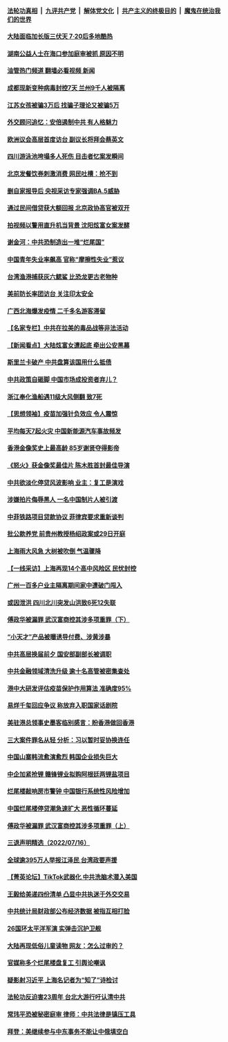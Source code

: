 ####  [法轮功真相](../../../../basic/blob/master/README.md?t=07182202) &nbsp;|&nbsp; [九评共产党](../../../../9ping.md/blob/master/README.md?t=07182202) &nbsp;|&nbsp; [解体党文化](../../../../jtdwh.md/blob/master/README.md?t=07182202)  &nbsp;|&nbsp; [共产主义的终极目的](../../../../gczydzjmd.md/blob/master/README.md?t=07182202) &nbsp;|&nbsp; [魔鬼在统治我们的世界](../../../../mgztzwmdsj.md/blob/master/README.md?t=07182202) 

#### [大陆面临加长版三伏天 7·20后多地酷热](../pages/nsc413/n13783638.md?t=07182202) 

#### [湖南公益人士在海口参加庭审被抓 原因不明](../pages/nsc413/n13783643.md?t=07182202) 

#### [油管热门频道 翻墙必看视频 新闻](http://45.76.130.85:81/youtube.html?07182202)

#### [成都现新变种病毒封控7天 兰州9千人被隔离](../pages/nsc413/n13783652.md?t=07182202) 

#### [江苏女孩被骗3万后 找骗子理论又被骗5万](../pages/nsc413/n13783623.md?t=07182202) 

#### [外交顾问追忆：安倍遏制中共 有人格魅力](../pages/nsc413/n13783526.md?t=07182202) 

#### [欧洲议会高层首度访台 副议长将拜会蔡英文](../pages/nsc413/n13783640.md?t=07182202) 

#### [四川游泳池垮塌多人死伤 目击者忆案发瞬间](../pages/nsc413/n13783551.md?t=07182202) 

#### [北京发餐饮券刺激消费 网民吐槽：抢不到](../pages/nsc413/n13783528.md?t=07182202) 

#### [删自家报导后 央视采访专家强调BA.5威胁](../pages/nsc413/n13783426.md?t=07182202) 

#### [通过民间借贷获大额回报 北京政协高官被双开](../pages/nsc413/n13783525.md?t=07182202) 

#### [拍视频以警用直升机当背景 沈阳炫富女案发酵](../pages/nsc413/n13783494.md?t=07182202) 

#### [谢金河：中共恐制造出一堆“烂尾国”](../pages/nsc413/n13783459.md?t=07182202) 

#### [中国青年失业率飙高 官称“摩擦性失业”惹议](../pages/nsc413/n13783417.md?t=07182202) 

#### [台湾渔港捕获灰六鳃鲨 比恐龙更古老物种](../pages/nsc413/n13783425.md?t=07182202) 

#### [美前防长率团访台 关注印太安全](../pages/nsc413/n13783251.md?t=07182202) 

#### [广西北海爆发疫情 二千多名游客滞留](../pages/nsc413/n13783315.md?t=07182202) 


#### [【名家专栏】中共在拉美的毒品战等非法活动](../pages/nsc413/n13782892.md?t=07182202) 

#### [【新闻看点】大陆炫富女遭起底 牵出公安黑幕](../pages/nsc413/n13783209.md?t=07182202) 

#### [斯里兰卡破产 中共盘算该国用什么抵债](../pages/nsc413/n13783264.md?t=07182202) 

#### [中共政策自砸脚 中国市场成投资者弃儿？](../pages/nsc413/n13783161.md?t=07182202) 

#### [浙江奉化渔船遇11级大风侧翻 致7死](../pages/nsc413/n13783255.md?t=07182202) 

#### [【思想领袖】疫苗加强针负效应 令人震惊](../pages/nsc413/n13768670.md?t=07182202) 

#### [平均每天7起火灾 中国新能源汽车事故频发](../pages/nsc413/n13783103.md?t=07182202) 

#### [香港金像奖史上最高龄 85岁谢贤夺得影帝](../pages/nsc413/n13783054.md?t=07182202) 

#### [《怒火》获金像奖最佳片 陈木胜首封最佳导演](../pages/nsc413/n13783047.md?t=07182202) 

#### [中共欲淡化停贷风波影响 业主：复工是演戏](../pages/nsc413/n13782957.md?t=07182202) 

#### [涉嫌拍片侮辱黑人 一名中国制片人被引渡](../pages/nsc413/n13782963.md?t=07182202) 

#### [中菲铁路项目贷款协议 菲律宾要求重新谈判](../pages/nsc413/n13782886.md?t=07182202) 

#### [批公款养党 前贵州教授杨绍政案或29日开庭](../pages/nsc413/n13782827.md?t=07182202) 

#### [上海雨大风急 大树被吹倒 气温骤降](../pages/nsc413/n13782828.md?t=07182202) 

#### [【一线采访】上海再现14个高中风险区 民忧封控](../pages/nsc413/n13782770.md?t=07182202) 

#### [广州一百多户业主隔离期间家中遭破门闯入](../pages/nsc413/n13782812.md?t=07182202) 

#### [或因泄洪 四川北川突发山洪致6死12失联](../pages/nsc413/n13782810.md?t=07182202) 

#### [傅政华被漏罪 武汉富商控其涉多项重罪（下）](../pages/nsc413/n13782749.md?t=07182202) 

#### [“小天才”产品被曝诱导付费、涉黄涉暴](../pages/nsc413/n13782629.md?t=07182202) 

#### [中共高层换届前夕 国安部副部长被调职](../pages/nsc413/n13782702.md?t=07182202) 


#### [中共金融领域清洗升级 逾十名高管被密集查处](../pages/nsc413/n13782694.md?t=07182202) 

#### [港中大研发评估疫苗保护作用算法 准确度95%](../pages/nsc413/n13782688.md?t=07182202) 

#### [易烊千玺回应争议 称放弃入职国家话剧院](../pages/nsc413/n13782646.md?t=07182202) 

#### [美驻港总领事史墨客临别感言：盼香港做回香港](../pages/nsc413/n13782585.md?t=07182202) 

#### [三大案件罪名从轻 分析：习以暂时妥协换连任](../pages/nsc413/n13782582.md?t=07182202) 

#### [中国山寨韩流愈演愈烈 韩国企业损失巨大](../pages/nsc413/n13782577.md?t=07182202) 

#### [中企加紧抢锂 赣锋锂业拟购阿根廷两锂盐项目](../pages/nsc413/n13782559.md?t=07182202) 

#### [烂尾楼敲响房市警钟 中国银行系统性风险增加](../pages/nsc413/n13782562.md?t=07182202) 

#### [中国烂尾楼停贷潮急速扩大 恶性循环蔓延](../pages/nsc413/n13782482.md?t=07182202) 

#### [傅政华被漏罪 武汉富商控其涉多项重罪（上）](../pages/nsc413/n13782522.md?t=07182202) 

#### [三退声明精选（2022/07/16）](../pages/nsc413/n13782492.md?t=07182202) 

#### [全球逾395万人举报江泽民 台湾政要声援](../pages/nsc413/n13782176.md?t=07182202) 

#### [【菁英论坛】TikTok武器化 中共洗脑术潜入美国](../pages/nsc413/n13782413.md?t=07182202) 

#### [王毅给美递四份清单 凸显中共执迷于外交交易](../pages/nsc413/n13782364.md?t=07182202) 

#### [中共统计局财政部公布经济数据 被指互相打脸](../pages/nsc413/n13782422.md?t=07182202) 

#### [26国环太平洋军演 实弹击沉护卫舰](../pages/nsc413/n13782416.md?t=07182202) 

#### [大陆再现低俗儿童读物 网友：怎么过审的？](../pages/nsc413/n13782406.md?t=07182202) 

#### [官媒称多个烂尾楼盘复工 引舆论嘲讽](../pages/nsc413/n13782365.md?t=07182202) 

#### [疑影射习近平 上海名记者为“知了”诗检讨](../pages/nsc413/n13782351.md?t=07182202) 

#### [法轮功反迫害23周年 台北大游行吁认清中共](../pages/nsc413/n13782189.md?t=07182202) 

#### [常玮平恐被秘密庭审 律师：中共法律是镇压工具](../pages/nsc413/n13782253.md?t=07182202) 

#### [拜登：美继续参与中东事务不能让中俄填空白](../pages/nsc413/n13782254.md?t=07182202) 

<img src='http://gfw-breaker.win/goodnews/indexes/nsc413.md' width='0px' height='0px'/>
